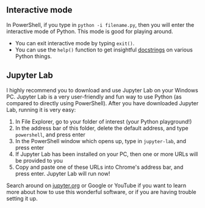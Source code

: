 ## Interactive mode ##

In PowerShell, if you type in `python -i filename.py`, then you will enter the interactive mode of Python. This mode is good for playing around.

- You can exit interactive mode by typing `exit()`.
- You can use the `help()` function to get insightful [docstrings](https://realpython.com/documenting-python-code/) on various Python things.

## Jupyter Lab ##

I highly recommend you to download and use Jupyter Lab on your Windows PC.
Jupyter Lab is a very user-friendly and fun way to use Python (as compared to directly using PowerShell).
After you have downloaded Jupyter Lab, running it is very easy:

1. In File Explorer, go to your folder of interest (your Python playground!)
2. In the address bar of this folder, delete the default address, and type `powershell`, and press enter
3. In the PowerShell window which opens up, type in `jupyter-lab`, and press enter
4. If Jupyter Lab has been installed on your PC, then one or more URLs will be provided to you
4. Copy and paste one of these URLs into Chrome's address bar, and press enter. Jupyter Lab will run now!

Search around on [jupyter.org](https://jupyter.org/) or Google or YouTube if you want to learn more about how to use this wonderful software, 
or if you are having trouble setting it up. 
